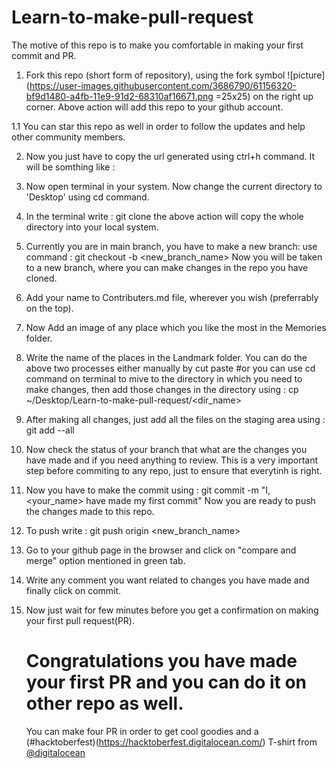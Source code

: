 # Learn-to-make-pull-request
The motive of this repo is to make you comfortable in making your first commit and PR.

1. Fork this repo (short form of repository), using the fork symbol ![picture](https://user-images.githubusercontent.com/3686790/61156320-bf9d1480-a4fb-11e9-91d2-68310af16671.png =25x25) on the right up corner.
    Above action will add this repo to your github account.
    
1.1 You can star this repo as well in order to follow the updates and help other community members.

2. Now you just have to copy the url generated using ctrl+h command.
   It will be somthing like : 
   
3. Now open terminal in your system.
   Now change the current directory to 'Desktop' using cd command.
   
4. In the terminal write :
    git clone 
    the above action will copy the whole directory into your local system.
    
5. Currently you are in main branch, you have to make a new branch:
    use command : git checkout -b <new_branch_name>
    Now you will be taken to a new branch, where you can make changes in the repo you have cloned.
    
6. Add your name to Contributers.md file, wherever you wish (preferrably on the top).

7. Now Add an image of any place which you like the most in the Memories folder.

8. Write the name of the places in the Landmark folder.
    You can do the above two processes either manually by cut paste #or
    you can use cd command on terminal to mive to the directory in which you need to make changes, then
    add those changes in the directory using : cp <path of file to copy> ~/Desktop/Learn-to-make-pull-request/<dir_name>
    
 9. After making all changes, just add all the files on the staging area using : 
    git add --all
    
 10. Now check the status of your branch that what are the changes you have made and if you need anything to review.
     This is a very important step before commiting to any repo, just to ensure that everytinh is right.
     
  11. Now you have to make the commit using :
      git commit -m "I, <your_name> have made my first commit"
      Now you are ready to push the changes made to this repo.
      
  12. To push write : git push origin <new_branch_name>
  
  13. Go to your github page in the browser and click on "compare and merge"  option mentioned in green tab.
  
  14. Write any comment you want related to changes you have made and finally click on commit.
  
  15. Now just wait for few minutes before you get a confirmation on making your first pull request(PR).
  
      # Congratulations you have made your first PR and you can do it on other repo as well.
        You can make four PR in order to get cool goodies and a (#hacktoberfest)(https://hacktoberfest.digitalocean.com/) T-shirt from [@digitalocean](https://www.digitalocean.com/)

